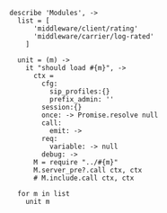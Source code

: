     describe 'Modules', ->
      list = [
          'middleware/client/rating'
          'middleware/carrier/log-rated'
        ]

      unit = (m) ->
        it "should load #{m}", ->
          ctx =
            cfg:
              sip_profiles:{}
              prefix_admin: ''
            session:{}
            once: -> Promise.resolve null
            call:
              emit: ->
            req:
              variable: -> null
            debug: ->
          M = require "../#{m}"
          M.server_pre?.call ctx, ctx
          # M.include.call ctx, ctx

      for m in list
        unit m
